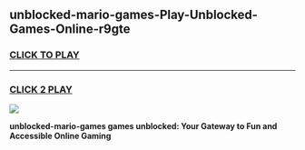 
## unblocked-mario-games-Play-Unblocked-Games-Online-r9gte
<h3>
<a href="https://premium76.site?title=unblocked-mario-games&ref=24A">CLICK TO PLAY</a></h3>
<hr>

<h3>
<a href="https://premium76.site?title=unblocked-mario-games&ref=24A">CLICK 2 PLAY</a>
  
</h3>

<a href="https://premium76.site?title=unblocked-mario-games&ref=24A"><img src="https://clearcache.store/games.png"></a>


**unblocked-mario-games games unblocked: Your Gateway to Fun and Accessible Online Gaming**
